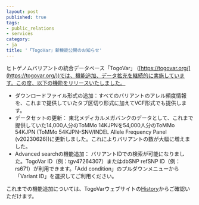 ```yaml
---
layout: post
published: true
tags:
- public_relations
- services
category:
- ja
title: '「TogoVar」新機能公開のお知らせ'
---
```

ヒトゲノムバリアントの統合データベース「TogoVar」 ([https://togovar.org/](https://togovar.org/))では、機能追加、データ拡充を継続的に実施しています。この度、以下の機能をリリースいたしました。

- ダウンロードファイル形式の追加：すべてのバリアントのアレル頻度情報を、これまで提供していたタブ区切り形式に加えてVCF形式でも提供します。
- データセットの更新： 東北メディカルメガバンクのデータとして、これまで提供していた14,000人分のToMMo 14KJPNを54,000人分のToMMo 54KJPN (ToMMo 54KJPN-SNV/INDEL Allele Frequency Panel (v20230626))に更新しました。これによりバリアントの数が大幅に増えました。
- Advanced searchの機能追加： バリアントIDでの検索が可能になりました。TogoVar ID（例：tgv47264307）またはdbSNP refSNP ID（例：rs671）が利用できます。「Add condition」のプルダウンメニューから「Variant ID」を選択してご利用ください。

これまでの機能追加については、TogoVarウェブサイトの[History](https://grch38.togovar.org/doc/history)からご確認いただけます。
